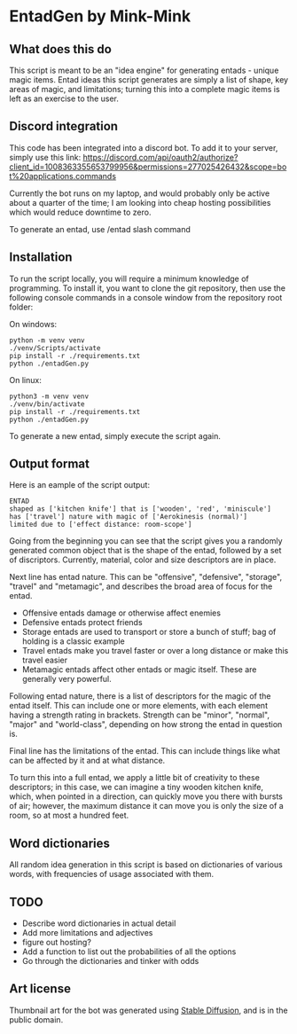 # EntadGen by Mink-Mink

## What does this do

This script is meant to be an "idea engine" for generating entads - unique magic items.
Entad ideas this script generates are simply a list of shape, key areas of magic, and limitations; turning this into a complete magic items is left as an exercise to the user.

## Discord integration

This code has been integrated into a discord bot. To add it to your server, simply use this link: https://discord.com/api/oauth2/authorize?client_id=1008363355653799956&permissions=277025426432&scope=bot%20applications.commands

Currently the bot runs on my laptop, and would probably only be active about a quarter of the time; I am looking into cheap hosting possibilities which would reduce downtime to zero.

To generate an entad, use /entad slash command

## Installation

To run the script locally, you will require a minimum knowledge of programming. To install it, you want to clone the git repository, then use the following console commands in a console window from the repository root folder:

On windows:

```
python -m venv venv
./venv/Scripts/activate
pip install -r ./requirements.txt
python ./entadGen.py
```

On linux:

```
python3 -m venv venv
./venv/bin/activate
pip install -r ./requirements.txt
python ./entadGen.py
```

To generate a new entad, simply execute the script again.

## Output format

Here is an eample of the script output:

```
ENTAD
shaped as ['kitchen knife'] that is ['wooden', 'red', 'miniscule']
has ['travel'] nature with magic of ['Aerokinesis (normal)']
limited due to ['effect distance: room-scope']
```

Going from the beginning you can see that the script gives you a randomly generated common object that is the shape of the entad, followed by a set of discriptors. Currently, material, color and size descriptors are in place.

Next line has entad nature. This can be "offensive", "defensive", "storage", "travel" and "metamagic", and describes the broad area of focus for the entad.

* Offensive entads damage or otherwise affect enemies
* Defensive entads protect friends
* Storage entads are used to transport or store a bunch of stuff; bag of holding is a classic example
* Travel entads make you travel faster or over a long distance or make this travel easier
* Metamagic entads affect other entads or magic itself. These are generally very powerful.

Following entad nature, there is a list of descriptors for the magic of the entad itself. This can include one or more elements, with each element having a strength rating in brackets. Strength can be "minor", "normal", "major" and "world-class", depending on how strong the entad in question is.

Final line has the limitations of the entad. This can include things like what can be affected by it and at what distance.

To turn this into a full entad, we apply a little bit of creativity to these descriptors; in this case, we can imagine a tiny wooden kitchen knife, which, when pointed in a direction, can quickly move you there with bursts of air; however, the maximum distance it can move you is only the size of a room, so at most a hundred feet.

## Word dictionaries

All random idea generation in this script is based on dictionaries of various words, with frequencies of usage associated with them.

## TODO

* Describe word dictionaries in actual detail
* Add more limitations and adjectives
* figure out hosting?
* Add a function to list out the probabilities of all the options
* Go through the dictionaries and tinker with odds

## Art license

Thumbnail art for the bot was generated using [Stable Diffusion](https://stability.ai/blog/stable-diffusion-announcement), and is in the public domain.
